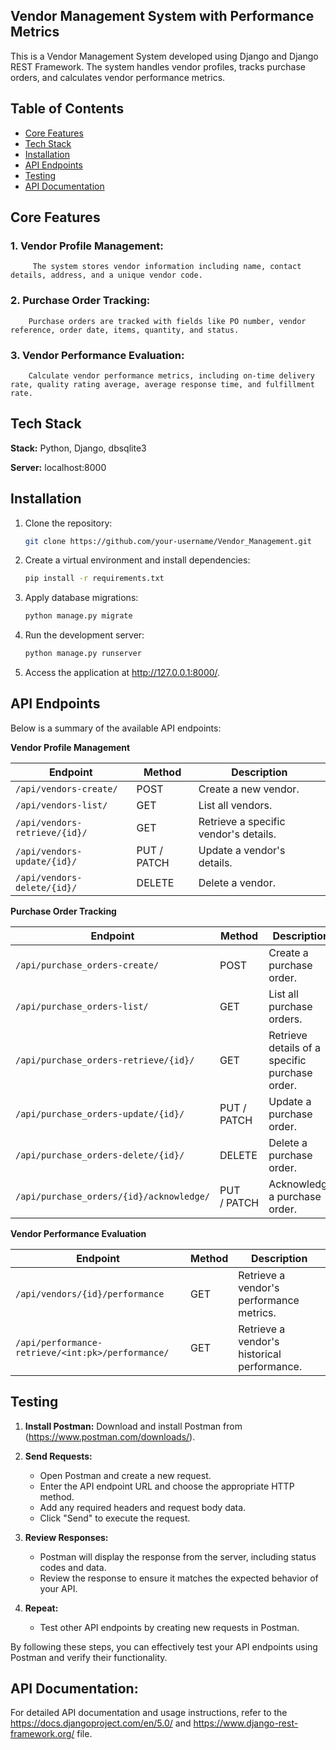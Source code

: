 ## Vendor Management System with Performance Metrics

   This is a Vendor Management System developed using Django and Django REST Framework. The system handles vendor profiles, tracks purchase orders, and calculates vendor performance metrics.

## Table of Contents

- [Core Features](#features)
- [Tech Stack](#techstack)
- [Installation](#installation)
- [API Endpoints](#api-endpoints)
- [Testing](#testing)
- [API Documentation](#apidocumentation)
## Core Features

### 1. Vendor Profile Management:
         The system stores vendor information including name, contact details, address, and a unique vendor code.
         
### 2. Purchase Order Tracking:
        Purchase orders are tracked with fields like PO number, vendor reference, order date, items, quantity, and status.
        
### 3. Vendor Performance Evaluation:
        Calculate vendor performance metrics, including on-time delivery rate, quality rating average, average response time, and fulfillment rate.   

## Tech Stack

**Stack:** Python, Django, dbsqlite3

**Server:** localhost:8000        


## Installation

1. Clone the repository:
   ```bash
   git clone https://github.com/your-username/Vendor_Management.git

2. Create a virtual environment and install dependencies:

   ```bash
   pip install -r requirements.txt
   ```
3. Apply database migrations:

   ```bash
   python manage.py migrate
   ```
4. Run the development server:

   ```bash
   python manage.py runserver
   ```
5. Access the application at http://127.0.0.1:8000/.

## API Endpoints

Below is a summary of the available API endpoints:

**Vendor Profile Management**

| Endpoint               | Method      | Description                           |
| ---------------------- | ----------- | ------------------------------------- |
| `/api/vendors-create/`      | POST        | Create a new vendor.                  |
| `/api/vendors-list/`      | GET         | List all vendors.                     |
| `/api/vendors-retrieve/{id}/` | GET         | Retrieve a specific vendor's details. |
| `/api/vendors-update/{id}/` | PUT / PATCH | Update a vendor's details.            |
| `/api/vendors-delete/{id}/` | DELETE      | Delete a vendor.                      |

**Purchase Order Tracking**

| Endpoint                                  | Method       | Description                                    |
| ----------------------------------------- | ------------ | ---------------------------------------------- |
| `/api/purchase_orders-create/`                 | POST         | Create a purchase order.                       |
| `/api/purchase_orders-list/`                 | GET          | List all purchase orders.                      |
| `/api/purchase_orders-retrieve/{id}/`            | GET          | Retrieve details of a specific purchase order. |
| `/api/purchase_orders-update/{id}/`            | PUT / PATCH  | Update a purchase order.                       |
| `/api/purchase_orders-delete/{id}/`            | DELETE       | Delete a purchase order.                       |
| `/api/purchase_orders/{id}/acknowledge/` | PUT / PATCH | Acknowledge a purchase order.                  |

**Vendor Performance Evaluation**

| Endpoint                                  | Method | Description                              |
| ----------------------------------------- | ------ | ---------------------------------------- |
| `/api/vendors/{id}/performance`         | GET    | Retrieve a vendor's performance metrics. |
| `/api/performance-retrieve/<int:pk>/performance/` | GET    | Retrieve a vendor's historical performance. |

## Testing

1. **Install Postman:** Download and install Postman from (https://www.postman.com/downloads/).

2. **Send Requests:**
   - Open Postman and create a new request.
   - Enter the API endpoint URL and choose the appropriate HTTP method.
   - Add any required headers and request body data.
   - Click "Send" to execute the request.

3. **Review Responses:**
   - Postman will display the response from the server, including status codes and data.
   - Review the response to ensure it matches the expected behavior of your API.

4. **Repeat:**
   - Test other API endpoints by creating new requests in Postman.

By following these steps, you can effectively test your API endpoints using Postman and verify their functionality.

## API Documentation:

For detailed API documentation and usage instructions, refer to the https://docs.djangoproject.com/en/5.0/ and https://www.django-rest-framework.org/ file.

